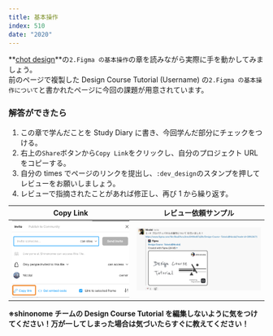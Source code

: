 ```yaml
---
title: 基本操作
index: 510
date: "2020"
---
```


**[chot design](https://chot.design/figma-beginner/)**の`2.Figma の基本操作`の章を読みながら実際に手を動かしてみましょう。  
前のページで複製した Design Course Tutorial (Username) の`2.Figma の基本操作について`と書かれたページに今回の課題が用意されています。

### 解答ができたら

1. この章で学んだことを Study Diary に書き、今回学んだ部分にチェックをつける。
2. 右上の`Share`ボタンから`Copy Link`をクリックし、自分のプロジェクト URL をコピーする。
3. 自分の times でページのリンクを提出し、`:dev_design`のスタンプを押してレビューをお願いしましょう。
4. レビューで指摘されたことがあれば修正し、再び 1 から繰り返す。

| Copy Link                               | レビュー依頼サンプル                            |
| --------------------------------------- | ----------------------------------------------- |
| ![Copy Link](../../assets/copyLink.png) | ![Please Review](../../assets/pleaseReview.png) |

**※shinonome チームの Design Course Tutorial を編集しないように気をつけてください！万が一してしまった場合は気づいたらすぐに教えてください！**

